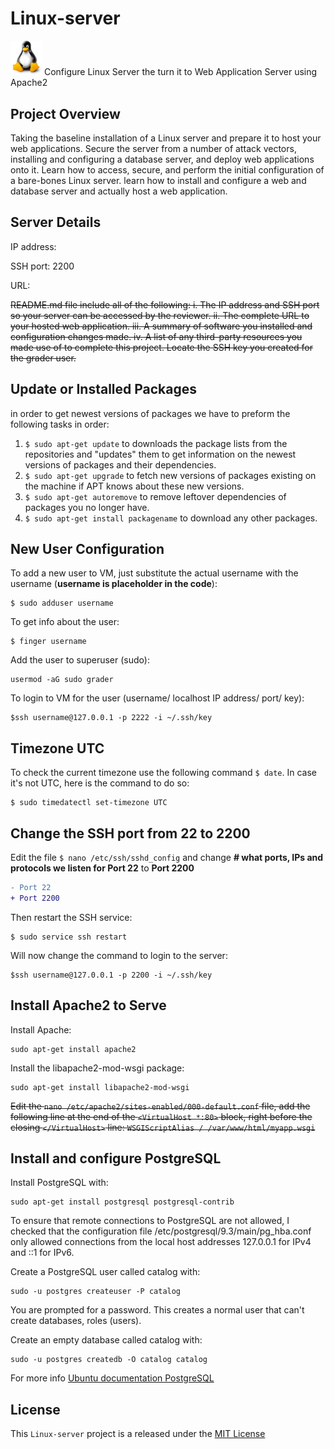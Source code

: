 #  Linux-server
<img src="Linux.png" width="50">  Configure Linux Server the turn it to Web Application Server using Apache2

## Project Overview
Taking the baseline installation of a Linux server and prepare it to host your web applications. Secure the server from a number of attack vectors, installing and configuring a database server, and deploy web applications onto it. Learn how to access, secure, and perform the initial configuration of a bare-bones Linux server. learn how to install and configure a web and database server and actually host a web application.

## Server Details

IP address: 

SSH port: 2200

URL: 


~~README.md file include all of the following:
i. The IP address and SSH port so your server can be accessed by the reviewer.
ii. The complete URL to your hosted web application.
iii. A summary of software you installed and configuration changes made.
iv. A list of any third-party resources you made use of to complete this project.
Locate the SSH key you created for the grader user.~~


## Update or Installed Packages
in order to get newest versions of packages we have to preform the following tasks in order:

1. `$ sudo apt-get update` to downloads the package lists from the repositories and "updates" them to get information on the newest versions of packages and their dependencies.
2. `$ sudo apt-get upgrade` to fetch new versions of packages existing on the machine if APT knows about these new versions.
3. `$ sudo apt-get autoremove` to remove leftover dependencies of packages you no longer have.
4. `$ sudo apt-get install packagename` to download any other packages.

## New User Configuration
To add a new user to VM, just substitute the actual username with the username (**username is placeholder in the code**): 
```
$ sudo adduser username
```
To get info about the user:
```
$ finger username
```
Add the user to superuser (sudo):
```
usermod -aG sudo grader
```
To login to VM for the user (username/ localhost IP address/ port/ key):
```
$ssh username@127.0.0.1 -p 2222 -i ~/.ssh/key
```

## Timezone UTC

To check the current timezone use the following command `$ date`. In case it's not UTC, here is the command to do so:
```
$ sudo timedatectl set-timezone UTC
```
## Change the SSH port from 22 to 2200

Edit the file `$ nano /etc/ssh/sshd_config` and change **# what ports, IPs and protocols we listen for Port 22** to **Port 2200**
```diff
- Port 22
+ Port 2200
```
Then restart the SSH service:
```
$ sudo service ssh restart
```
Will now change the command to login to the server:
```
$ssh username@127.0.0.1 -p 2200 -i ~/.ssh/key
```
## Install Apache2 to Serve 

Install Apache:
```
sudo apt-get install apache2
```
Install the libapache2-mod-wsgi package:
```
sudo apt-get install libapache2-mod-wsgi
```
~~Edit the `nano /etc/apache2/sites-enabled/000-default.conf` file, add the following line at the end of the `<VirtualHost *:80>` block, right before the closing `</VirtualHost>` line: `WSGIScriptAlias / /var/www/html/myapp.wsgi`~~

## Install and configure PostgreSQL

Install PostgreSQL with:
```
sudo apt-get install postgresql postgresql-contrib
```
To ensure that remote connections to PostgreSQL are not allowed, I checked that the configuration file /etc/postgresql/9.3/main/pg_hba.conf only allowed connections from the local host addresses 127.0.0.1 for IPv4 and ::1 for IPv6.

Create a PostgreSQL user called catalog with:
```
sudo -u postgres createuser -P catalog
```
You are prompted for a password. This creates a normal user that can't create databases, roles (users).

Create an empty database called catalog with:
```
sudo -u postgres createdb -O catalog catalog
```
For more info [Ubuntu documentation PostgreSQL](https://help.ubuntu.com/community/PostgreSQL)
 
## License

This `Linux-server` project is a released under the [MIT License](https://opensource.org/licenses/MIT)
